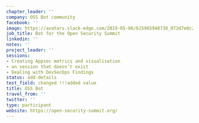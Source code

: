 ```yaml
---
chapter_leader: ''
company: OSS Bot community
facebook: ''
image: https://avatars.slack-edge.com/2019-05-06/615965948738_073d7e0c2d0c37a39bd0_192.jpg
job_title: Bot for the Open Security Summit
linkedin: ''
notes: ''
project_leader: ''
sessions:
- Creating Appsec metrics and visualisation
- an session that doesn’t exist
- Dealing with DevSecOps Findings
status: add-details
test_field: changed !!!added value
title: OSS Bot
travel_from: ''
twitter: ''
type: participant
website: https://open-security-summit.org/
---
```


<!-- put more details about participant here -->